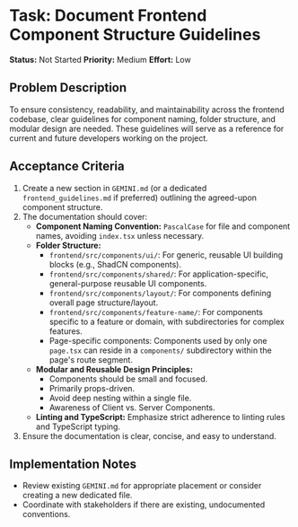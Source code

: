 # Task: Document Frontend Component Structure Guidelines

**Status:** Not Started
**Priority:** Medium
**Effort:** Low

## Problem Description

To ensure consistency, readability, and maintainability across the frontend codebase, clear guidelines for component naming, folder structure, and modular design are needed. These guidelines will serve as a reference for current and future developers working on the project.

## Acceptance Criteria

1.  Create a new section in `GEMINI.md` (or a dedicated `frontend_guidelines.md` if preferred) outlining the agreed-upon component structure.
2.  The documentation should cover:
    -   **Component Naming Convention:** `PascalCase` for file and component names, avoiding `index.tsx` unless necessary.
    -   **Folder Structure:**
        -   `frontend/src/components/ui/`: For generic, reusable UI building blocks (e.g., ShadCN components).
        -   `frontend/src/components/shared/`: For application-specific, general-purpose reusable UI components.
        -   `frontend/src/components/layout/`: For components defining overall page structure/layout.
        -   `frontend/src/components/feature-name/`: For components specific to a feature or domain, with subdirectories for complex features.
        -   Page-specific components: Components used by only one `page.tsx` can reside in a `components/` subdirectory within the page's route segment.
    -   **Modular and Reusable Design Principles:**
        -   Components should be small and focused.
        -   Primarily props-driven.
        -   Avoid deep nesting within a single file.
        -   Awareness of Client vs. Server Components.
    -   **Linting and TypeScript:** Emphasize strict adherence to linting rules and TypeScript typing.
3.  Ensure the documentation is clear, concise, and easy to understand.

## Implementation Notes

-   Review existing `GEMINI.md` for appropriate placement or consider creating a new dedicated file.
-   Coordinate with stakeholders if there are existing, undocumented conventions.